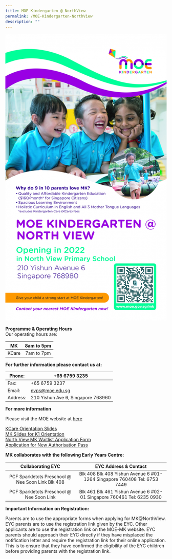 ```yaml
---
title: MOE Kindergarten @ NorthView
permalink: /MOE-Kindergarten-NorthView
description: ""
---
```

![](/images/MOE%20Kindergarten/North%20View_1080x1920px.jpg)

**Programme & Operating Hours**   
Our operating hours are:

|   MK  | 8am to 5pm |
|:-----:|:----------:|
| KCare | 7am to 7pm |

**For further information please contact us at:**

| Phone:   | +65 6759 3235                      |
|----------|------------------------------------|
| Fax:     | +65 6759 3237                      |
| Email:   | nvps@moe.edu.sg                    |
| Address: | 210 Yishun Ave 6, Singapore 768960 |

**For more information**

Please visit the MOE website at [here](https://www.moe.gov.sg/preschool/moe-kindergarten)

[KCare Orientation Slides](/files/MOE%20Kindergarten/KCare%20Orientation%20Slides_12%20Nov.pdf)   
[MK Slides for K1 Orientation](/files/MOE%20Kindergarten/MK%20Slides%20for%20K1%20Orientation_2021_12%20Nov%20(1).pdf)  
[North View MK Waitlist Application Form](https://form.gov.sg/61c955e36c60da00126de713)  
[Application for New Authorisation Pass](https://form.gov.sg/61c91791369b3a00130dc29c)  

**MK collaborates with the following Early Years Centre:**

|                 Collaborating EYC                 |                           EYC Address & Contact                          |
|:-------------------------------------------------:|:------------------------------------------------------------------------:|
| PCF Sparkletots Preschool @ Nee Soon Link Blk 408 | Blk 408 Blk 408 Yishun Avenue 6 #01-1264 Singapore 760408 Tel: 6753 7449 |
|     PCF Sparkletots Preschool @ Nee Soon Link     |  Blk 461 Blk 461 Yishun Avenue 6 #02-01 Singapore 760461 Tel: 6235 0930  |

**Important Information on Registration:**

Parents are to use the appropriate forms when applying for MK@NorthView. EYC parents are to use the registration link given by the EYC. Other applicants are to use the registration link on the MOE-MK website. EYC parents should approach their EYC directly if they have misplaced the notification letter and require the registration link for their online application. This is to ensure that they have confirmed the eligibility of the EYC children before providing parents with the registration link.